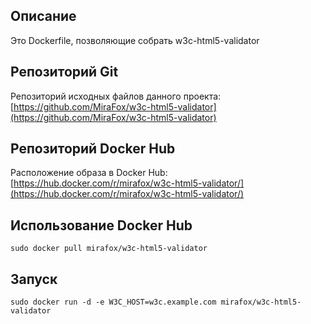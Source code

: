## Описание

Это Dockerfile, позволяющие собрать w3c-html5-validator

## Репозиторий Git

Репозиторий исходных файлов данного проекта: [https://github.com/MiraFox/w3c-html5-validator](https://github.com/MiraFox/w3c-html5-validator)

## Репозиторий Docker Hub

Расположение образа в Docker Hub: [https://hub.docker.com/r/mirafox/w3c-html5-validator/](https://hub.docker.com/r/mirafox/w3c-html5-validator/)

## Использование Docker Hub

```
sudo docker pull mirafox/w3c-html5-validator
```

## Запуск

```
sudo docker run -d -e W3C_HOST=w3c.example.com mirafox/w3c-html5-validator
```
